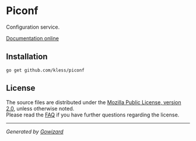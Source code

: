 Piconf
======
Configuration service.

[Documentation online](http://go.pkgdoc.org/github.com/kless/piconf)

## Installation

	go get github.com/kless/piconf

## License

The source files are distributed under the [Mozilla Public License, version 2.0](http://mozilla.org/MPL/2.0/),
unless otherwise noted.  
Please read the [FAQ](http://www.mozilla.org/MPL/2.0/FAQ.html)
if you have further questions regarding the license.

* * *
*Generated by [Gowizard](https://github.com/kless/wizard)*
